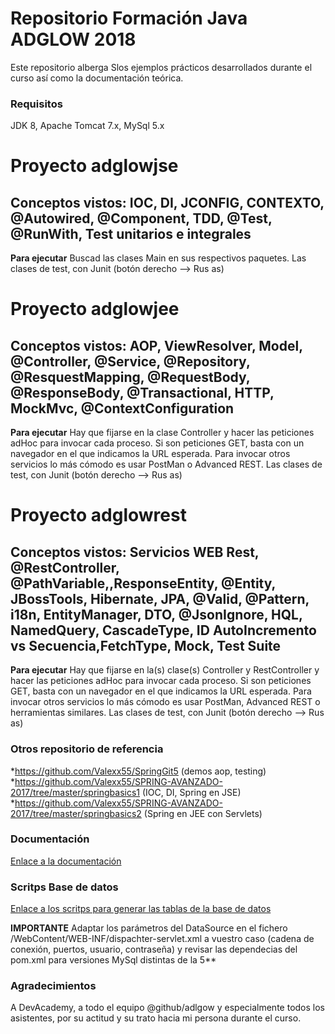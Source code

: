 # Repositorio Formación Java ADGLOW 2018 

Este repositorio alberga Slos ejemplos prácticos desarrollados durante el curso así como la documentación teórica.

### Requisitos

JDK 8, Apache Tomcat 7.x, MySql 5.x

# Proyecto adglowjse

## Conceptos vistos: IOC, DI, JCONFIG, CONTEXTO, @Autowired, @Component, TDD, @Test, @RunWith, Test unitarios e integrales

**Para ejecutar** Buscad las clases Main en sus respectivos paquetes. Las clases de test, con Junit (botón derecho --> Rus as)

# Proyecto adglowjee

## Conceptos vistos: AOP, ViewResolver, Model, @Controller, @Service, @Repository, @ResquestMapping, @RequestBody, @ResponseBody, @Transactional, HTTP, MockMvc, @ContextConfiguration

**Para ejecutar** Hay que fijarse en la clase Controller y hacer las peticiones adHoc para invocar cada proceso. Si son peticiones GET, basta con un navegador en el que indicamos la URL esperada. Para invocar otros servicios lo más cómodo es usar PostMan o Advanced REST. Las clases de test, con Junit (botón derecho --> Rus as)


# Proyecto adglowrest

## Conceptos vistos: Servicios WEB Rest, @RestController, @PathVariable,,ResponseEntity, @Entity, JBossTools, Hibernate, JPA, @Valid, @Pattern, i18n, EntityManager, DTO, @JsonIgnore, HQL, NamedQuery, CascadeType, ID AutoIncremento vs Secuencia,FetchType, Mock, Test Suite

**Para ejecutar** Hay que fijarse en la(s) clase(s) Controller y RestController y hacer las peticiones adHoc para invocar cada proceso. Si son peticiones GET, basta con un navegador en el que indicamos la URL esperada. Para invocar otros servicios lo más cómodo es usar PostMan, Advanced REST o herramientas similares. Las clases de test, con Junit (botón derecho --> Rus as)


### Otros repositorio de referencia

*https://github.com/Valexx55/SpringGit5 (demos aop, testing)
*https://github.com/Valexx55/SPRING-AVANZADO-2017/tree/master/springbasics1 (IOC, DI, Spring en JSE)
*https://github.com/Valexx55/SPRING-AVANZADO-2017/tree/master/springbasics2 (Spring en JEE con Servlets)


### Documentación

[Enlace a la documentación](extra/FormacionJava2018.pdf)

### Scritps Base de datos

[Enlace a los scritps para generar las tablas de la base de datos](extra/script_sql_curso.sql)

**IMPORTANTE** Adaptar los parámetros del DataSource en el fichero /WebContent/WEB-INF/dispachter-servlet.xml a vuestro caso (cadena de conexión, puertos, usuario, contraseña) y revisar las dependecias del pom.xml para versiones MySql distintas de la 5**

### Agradecimientos

A DevAcademy, a todo el equipo @github/adlgow y especialmente todos los asistentes, por su actitud y su trato hacia mi persona durante el curso.

